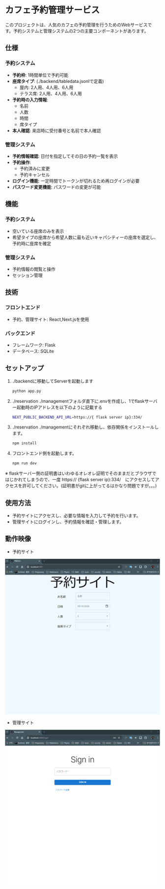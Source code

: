 # カフェ予約管理サービス

このプロジェクトは、人気のカフェの予約管理を行うためのWebサービスです。予約システムと管理システムの2つの主要コンポーネントがあります。

## 仕様

### 予約システム
- **予約枠**: 1時間単位で予約可能
- **座席タイプ**: (./backend/tabledata.jsonlで定義)
  - 屋内: 2人用、4人用、6人用
  - テラス席: 2人用、4人用、6人用
- **予約時の入力情報**:
  - 名前
  - 人数
  - 時間
  - 席タイプ
- **本人確認**: 来店時に受付番号と名前で本人確認

### 管理システム
- **予約情報確認**: 日付を指定してその日の予約一覧を表示
- **予約操作**:
  - 予約済みに変更
  - 予約キャンセル
- **ログイン機能**: 一定時間でトークンが切れるため再ログインが必要
- **パスワード変更機能**: パスワードの変更が可能

## 機能

### 予約システム
- 空いている座席のみを表示
- 希望タイプの座席から希望人数に最も近いキャパシティーの座席を選定し、予約時に座席を確定

### 管理システム
- 予約情報の閲覧と操作
- セッション管理

## 技術

### フロントエンド
- 予約、管理サイト: React,Next.jsを使用

### バックエンド
- フレームワーク: Flask
- データベース: SQLite

## セットアップ

1. ./backendに移動してServerを起動します
    ```bash
    python app.py
    ```
2. ./reservation ./managementフォルダ直下に.envを作成し、1でflaskサーバー起動時のIPアドレスを以下のように記載する
    ```bash
    NEXT_PUBLIC_BACKEND_API_URL=https://{ flask server ip}:334/
    ```
3. ./reservation ./managementにそれぞれ移動し、依存関係をインストールします。
    ```bash
    npm install
    ```
4. フロントエンド側を起動します。
      ```bash
      npm run dev
      ```
※ flaskサーバー側の証明書はいわゆるオレオレ証明でそのままだとブラウザではじかれてしまうので、一度 https:// {flask server ip}:334/　にアクセスしてアクセスを許可してください。(証明書がgitに上がってるはかなり問題ですが。。。)
## 使用方法

- 予約サイトにアクセスし、必要な情報を入力して予約を行います。
- 管理サイトにログインし、予約情報を確認・管理します。

## 動作映像
- 予約サイト
<img src="reservation.gif"/>

- 管理サイト
<img src="management.gif"/>
